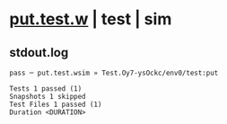 # [put.test.w](../../../../../../examples/tests/sdk_tests/bucket/put.test.w) | test | sim

## stdout.log
```log
pass ─ put.test.wsim » Test.Oy7-ysOckc/env0/test:put

Tests 1 passed (1)
Snapshots 1 skipped
Test Files 1 passed (1)
Duration <DURATION>
```

